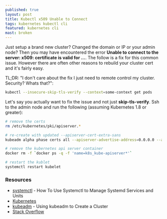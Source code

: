 ```yaml
---
published: true
layout: post
title: Kubectl x509 Unable to Connect 
tags: kubernetes kubectl cli
featured: kubernetes cli
mast: broken
---
```


Just setup a brand new cluster? Changed the domain or IP or your admin node? Then you may have encountered the error
**Unable to connect to the server: x509: certificate is valid for ...**. The follow is a fix for this common issue. However 
there are often other reasons to rebuild your cluster cert and it's fairly easy.

TL;DR: "I don't care about the fix I just need to remote control my cluster. Security? Whats that?": 
```bash
kubectl --insecure-skip-tls-verify --context=some-context get pods
```

Let's say you actually want to fix the issue and not just **skip-tls-verify**. Ssh to the admin node and run the following 
(assuming Kubernetes 1.8 or greater):

```bash
# remove the certs
rm /etc/kubernetes/pki/apiserver.*

# re-create with updated --apiserver-cert-extra-sans
kubeadm alpha phase certs all --apiserver-advertise-address=0.0.0.0 --apiserver-cert-extra-sans=new.example.com

# remove the kubernetes api server container
docker rm -f `docker ps -q -f 'name=k8s_kube-apiserver*'`

# restart the kublet
systemctl restart kubelet
```

### Resources

- [systemctl] - How To Use Systemctl to Manage Systemd Services and Units
- [Kubernetes]
- [kubeadm] - Using kubeadm to Create a Cluster
- [Stack Overflow]

[systemctl]: https://www.digitalocean.com/community/tutorials/how-to-use-systemctl-to-manage-systemd-services-and-units
[Kubernetes]: https://kubernetes.io/
[kubeadm]: https://kubernetes.io/docs/setup/independent/create-cluster-kubeadm/
[Stack Overflow]: https://stackoverflow.com/questions/46360361/invalid-x509-certificate-for-kubernetes-master?utm_medium=organic&utm_source=google_rich_qa&utm_campaign=google_rich_qa